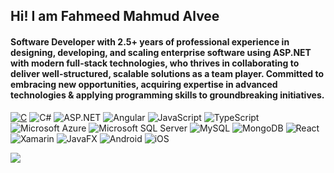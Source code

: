 ## Hi! I am Fahmeed Mahmud Alvee
#### Software Developer with 2.5+ years of professional experience in designing, developing, and scaling enterprise software using ASP.NET with modern full-stack technologies, who thrives in collaborating to deliver well-structured, scalable solutions as a team player. Committed to embracing new opportunities, acquiring expertise in advanced technologies & applying programming skills to groundbreaking initiatives.
[![C](https://img.shields.io/badge/C-00599C?logo=c&logoColor=white)](#) ![C#](https://custom-icon-badges.demolab.com/badge/C%23-%23239120.svg?logo=cshrp&logoColor=white) ![ASP.NET](https://img.shields.io/badge/.NET-512BD4?logo=dotnet&logoColor=fff) ![Angular](https://img.shields.io/badge/Angular-%23DD0031.svg?logo=angular&logoColor=white) ![JavaScript](https://img.shields.io/badge/JavaScript-F7DF1E?logo=javascript&logoColor=000) ![TypeScript](https://img.shields.io/badge/TypeScript-3178C6?logo=typescript&logoColor=fff) ![Microsoft Azure](https://custom-icon-badges.demolab.com/badge/Microsoft%20Azure-0089D6?logo=msazure&logoColor=white) ![Microsoft SQL Server](https://custom-icon-badges.demolab.com/badge/Microsoft%20SQL%20Server-CC2927?logo=mssqlserver-white&logoColor=white) ![MySQL](https://img.shields.io/badge/MySQL-4479A1?logo=mysql&logoColor=fff) ![MongoDB](https://img.shields.io/badge/MongoDB-%234ea94b.svg?logo=mongodb&logoColor=white) ![React](https://img.shields.io/badge/React-%2320232a.svg?logo=react&logoColor=%2361DAFB) ![Xamarin](https://img.shields.io/badge/Xamarin-3178C6?logo=Xamarin&logoColor=fff) ![JavaFX](https://img.shields.io/badge/JavaFX-%23ED8B00.svg?logo=openjdk&logoColor=white) ![Android](https://img.shields.io/badge/Android-3DDC84?logo=android&logoColor=white) ![iOS](https://img.shields.io/badge/iOS-000000?&logo=apple&logoColor=white)

![](https://github-readme-streak-stats.herokuapp.com/?user=mahmudalvee&theme=dark&hide_border=false)<br/>
